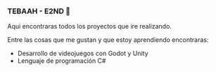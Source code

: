 ### TEBAAH - E2ND 👋


Aqui encontraras todos los proyectos que ire realizando.

Entre las cosas que me gustan y que estoy aprendiendo encontraras:

- Desarrollo de videojuegos con Godot y Unity
- Lenguaje de programación C#

<!--
**Tebaah/Tebaah** is a ✨ _special_ ✨ repository because its `README.md` (this file) appears on your GitHub profile.

Here are some ideas to get you started:

- 🔭 I’m currently working on ...
- 🌱 I’m currently learning ...
- 👯 I’m looking to collaborate on ...
- 🤔 I’m looking for help with ...
- 💬 Ask me about ...
- 📫 How to reach me: ...
- 😄 Pronouns: ...
- ⚡ Fun fact: ...
-->
